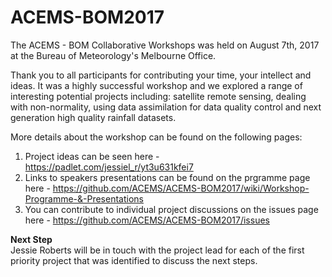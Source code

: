 # ACEMS-BOM2017
The ACEMS - BOM Collaborative Workshops was held on August 7th, 2017 at the Bureau of Meteorology's Melbourne Office.   

Thank you to all participants for contributing your time, your intellect and ideas. It was a highly successful workshop and we explored a range of interesting potential projects including: satellite remote sensing, dealing with non-normality, using data assimilation for data quality control and next generation high quality rainfall datasets.    

More details about the workshop can be found on the following pages:     

1. Project ideas can be seen here - https://padlet.com/jessiel_r/yt3u631kfei7
2. Links to speakers presentations can be found on the prgramme page here - https://github.com/ACEMS/ACEMS-BOM2017/wiki/Workshop-Programme-&-Presentations
3. You can contribute to individual project discussions on the issues page here - https://github.com/ACEMS/ACEMS-BOM2017/issues   

**Next Step**    
Jessie Roberts will be in touch with the project lead for each of the first priority project that was identified to discuss the next steps. 
